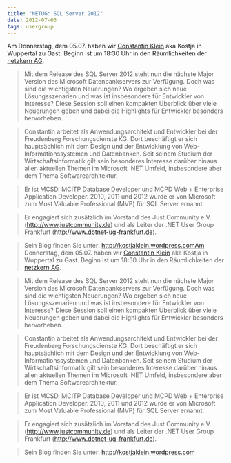 ```yaml
---
title: "NETUG: SQL Server 2012"
date: 2012-07-03
tags: usergroup
---
```

Am Donnerstag, dem 05.07. haben wir [Constantin Klein](http://kostjaklein.wordpress.com/) aka Kostja in Wuppertal zu Gast. Beginn ist um 18:30 Uhr in den Räumlichkeiten der [netzkern AG](http://www.netzkern.de/).

> Mit dem Release des SQL Server 2012 steht nun die nächste Major Version des Microsoft Datenbankservers zur Verfügung. Doch was sind die wichtigsten Neuerungen? Wo ergeben sich neue Lösungsszenarien und was ist insbesondere für Entwickler von Interesse? Diese Session soll einen kompakten Überblick über viele Neuerungen geben und dabei die Highlights für Entwickler besonders hervorheben.

> Constantin arbeitet als Anwendungsarchitekt und Entwickler bei der Freudenberg Forschungsdienste KG. Dort beschäftigt er sich hauptsächlich mit dem Design und der Entwicklung von Web-Informationssystemen und Datenbanken. Seit seinem Studium der Wirtschaftsinformatik gilt sein besonderes Interesse darüber hinaus allen aktuellen Themen im Microsoft .NET Umfeld, insbesondere aber dem Thema Softwarearchitektur.

> Er ist MCSD, MCITP Database Developer und MCPD Web + Enterprise Application Developer. 2010, 2011 und 2012 wurde er von Microsoft zum Most Valuable Professional (MVP) für SQL Server ernannt.

> Er engagiert sich zusätzlich im Vorstand des Just Community e.V. (http://www.justcommunity.de) und als Leiter der .NET User Group Frankfurt (http://www.dotnet-ug-frankfurt.de).

> Sein Blog finden Sie unter: http://kostjaklein.wordpress.comAm Donnerstag, dem 05.07. haben wir [Constantin Klein](http://kostjaklein.wordpress.com/) aka Kostja in Wuppertal zu Gast. Beginn ist um 18:30 Uhr in den Räumlichkeiten der [netzkern AG](http://www.netzkern.de/).

> Mit dem Release des SQL Server 2012 steht nun die nächste Major Version des Microsoft Datenbankservers zur Verfügung. Doch was sind die wichtigsten Neuerungen? Wo ergeben sich neue Lösungsszenarien und was ist insbesondere für Entwickler von Interesse? Diese Session soll einen kompakten Überblick über viele Neuerungen geben und dabei die Highlights für Entwickler besonders hervorheben.

> Constantin arbeitet als Anwendungsarchitekt und Entwickler bei der Freudenberg Forschungsdienste KG. Dort beschäftigt er sich hauptsächlich mit dem Design und der Entwicklung von Web-Informationssystemen und Datenbanken. Seit seinem Studium der Wirtschaftsinformatik gilt sein besonderes Interesse darüber hinaus allen aktuellen Themen im Microsoft .NET Umfeld, insbesondere aber dem Thema Softwarearchitektur.

> Er ist MCSD, MCITP Database Developer und MCPD Web + Enterprise Application Developer. 2010, 2011 und 2012 wurde er von Microsoft zum Most Valuable Professional (MVP) für SQL Server ernannt.

> Er engagiert sich zusätzlich im Vorstand des Just Community e.V. (http://www.justcommunity.de) und als Leiter der .NET User Group Frankfurt (http://www.dotnet-ug-frankfurt.de).

> Sein Blog finden Sie unter: http://kostjaklein.wordpress.com
